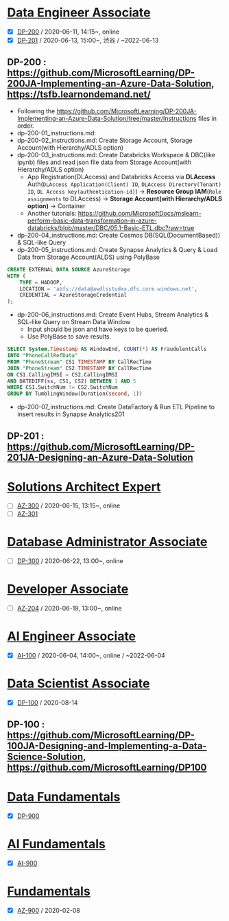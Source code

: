 # [Data Engineer Associate](https://docs.microsoft.com/ko-kr/learn/certifications/azure-data-engineer)
 - [X] [DP-200](https://docs.microsoft.com/ko-kr/learn/certifications/exams/dp-200) / 2020-06-11, 14:15~, online
 - [X] [DP-201](https://docs.microsoft.com/ko-kr/learn/certifications/exams/dp-201) / 2020-06-13, 15:00~, 渋谷 / ~2022-06-13
## DP-200 : https://github.com/MicrosoftLearning/DP-200JA-Implementing-an-Azure-Data-Solution, https://tsfb.learnondemand.net/
 - Following the https://github.com/MicrosoftLearning/DP-200JA-Implementing-an-Azure-Data-Solution/tree/master/Instructions files in order.
 - dp-200-01_instructions.md: 
 - dp-200-02_instructions.md: Create Storage Account, Storage Account(with Hierarchy/ADLS option)
 - dp-200-03_instructions.md: Create Databricks Workspace & DBC(like ipynb) files and read json file data from Storage Account(with Hierarchy/ADLS option)
     - App Registration(DLAccess) and Databricks Access via **DLAccess** Auth(`DLAccess Application(Client) ID`, `DLAccess Directory(Tenant) ID`, `DL Access key(authentication-id)`) → **Resource Group IAM**(`Role assignments` to DLAccess) → **Storage Account(with Hierarchy/ADLS option)** → Container
     - Another tutorials:     https://github.com/MicrosoftDocs/mslearn-perform-basic-data-transformation-in-azure-databricks/blob/master/DBC/05.1-Basic-ETL.dbc?raw=true
 - dp-200-04_instructions.md: Create Cosmos DB(SQL(DocumentBased)) & SQL-like Query
 - dp-200-05_instructions.md: Create Synapse Analytics & Query & Load Data from Storage Account(ALDS) using PolyBase
```sql
CREATE EXTERNAL DATA SOURCE AzureStorage
WITH (
    TYPE = HADOOP,
    LOCATION = 'abfs://data@awdlsstudxx.dfs.core.windows.net',
    CREDENTIAL = AzureStorageCredential
);
```
 - dp-200-06_instructions.md: Create Event Hubs, Stream Analytics & SQL-like Query on Stream Data Window
   - Input should be json and have keys to be queried.
   - Use PolyBase to save results.
```sql
SELECT System.Timestamp AS WindowEnd, COUNT(*) AS FraudulentCalls
INTO "PhoneCallRefData"
FROM "PhoneStream" CS1 TIMESTAMP BY CallRecTime
JOIN "PhoneStream" CS2 TIMESTAMP BY CallRecTime
ON CS1.CallingIMSI = CS2.CallingIMSI
AND DATEDIFF(ss, CS1, CS2) BETWEEN 1 AND 5
WHERE CS1.SwitchNum != CS2.SwitchNum
GROUP BY TumblingWindow(Duration(second, 1))
```
 - dp-200-07_instructions.md: Create DataFactory & Run ETL Pipeline to insert results in Synapse Analytics201
 ## DP-201 : https://github.com/MicrosoftLearning/DP-201JA-Designing-an-Azure-Data-Solution


# [Solutions Architect Expert](https://docs.microsoft.com/ko-kr/learn/certifications/azure-solutions-architect)
 - [ ] [AZ-300](https://docs.microsoft.com/ko-kr/learn/certifications/exams/az-300) / 2020-06-15, 13:15~, online
 - [ ] [AZ-301](https://docs.microsoft.com/ko-kr/learn/certifications/exams/az-301)

# [Database Administrator Associate](https://docs.microsoft.com/ko-kr/learn/certifications/azure-database-administrator-associate)
 - [ ] [DP-300](https://docs.microsoft.com/ko-kr/learn/certifications/exams/dp-300) / 2020-06-22, 13:00~, online

# [Developer Associate](https://docs.microsoft.com/ko-kr/learn/certifications/azure-developer)
 - [ ] [AZ-204](https://docs.microsoft.com/ko-kr/learn/certifications/exams/az-204) / 2020-06-19, 13:00~, online

# [AI Engineer Associate](https://docs.microsoft.com/ko-kr/learn/certifications/azure-ai-engineer)
 - [X] [AI-100](https://docs.microsoft.com/ko-kr/learn/certifications/exams/ai-100) / 2020-06-04, 14:00~, online / ~2022-06-04

# [Data Scientist Associate](https://docs.microsoft.com/ko-kr/learn/certifications/azure-data-scientist)
 - [x] [DP-100](https://docs.microsoft.com/ko-kr/learn/certifications/exams/dp-100) / 2020-08-14
## DP-100 : https://github.com/MicrosoftLearning/DP-100JA-Designing-and-Implementing-a-Data-Science-Solution, https://github.com/MicrosoftLearning/DP100 

# [Data Fundamentals](https://docs.microsoft.com/ko-kr/learn/certifications/azure-data-fundamentals)
 - [x] [DP-900](https://docs.microsoft.com/ko-kr/learn/certifications/exams/dp-900)

# [AI Fundamentals](https://docs.microsoft.com/ko-kr/learn/certifications/azure-ai-fundamentals)
 - [x] [AI-900](https://docs.microsoft.com/ko-kr/learn/certifications/exams/ai-900)

# [Fundamentals](https://docs.microsoft.com/ko-kr/learn/certifications/azure-fundamentals)
 - [X] [AZ-900](https://docs.microsoft.com/ko-kr/learn/certifications/exams/az-900) / 2020-02-08